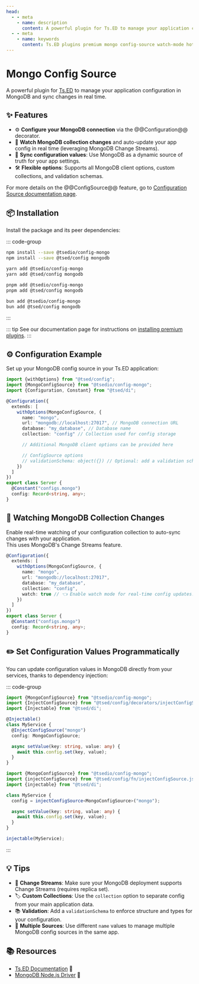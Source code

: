 ```yaml
---
head:
  - - meta
    - name: description
      content: A powerful plugin for Ts.ED to manage your application configuration in MongoDB and sync changes in real time.
  - - meta
    - name: keywords
      content: Ts.ED plugins premium mongo config-source watch-mode hot-reload
---
```


# Mongo Config Source

<Banner src="https://webimages.mongodb.com/_com_assets/cms/kuyjf3vea2hg34taa-horizontal_default_slate_blue.svg?auto=format%252Ccompress" height="200" href="https://www.mongodb.com/"></Banner>

A powerful plugin for [Ts.ED](https://tsed.dev/) to manage your application configuration in MongoDB and sync changes in
real time.

## ✨ Features

- ⚙️ **Configure your MongoDB connection** via the @@Configuration@@ decorator.
- 👀 **Watch MongoDB collection changes** and auto-update your app config in real time (leveraging MongoDB Change
  Streams).
- 🔄 **Sync configuration values**: Use MongoDB as a dynamic source of truth for your app settings.
- 🛠️ **Flexible options**: Supports all MongoDB client options, custom collections, and validation schemas.

For more details on the @@ConfigSource@@ feature, go to [Configuration Source documentation page](/docs/configuration/configuration-sources.md).

## 📦 Installation

Install the package and its peer dependencies:

::: code-group

```sh [npm]
npm install --save @tsedio/config-mongo
npm install --save @tsed/config mongodb
```

```sh [yarn]
yarn add @tsedio/config-mongo
yarn add @tsed/config mongodb
```

```sh [pnpm]
pnpm add @tsedio/config-mongo
pnpm add @tsed/config mongodb
```

```sh [bun]
bun add @tsedio/config-mongo
bun add @tsed/config mongodb
```

:::

::: tip
See our documentation page for instructions on [installing premium plugins](/plugins/premium/install-premium-plugins.md).
:::

## ⚙️ Configuration Example

Set up your MongoDB config source in your Ts.ED application:

```typescript
import {withOptions} from "@tsed/config";
import {MongoConfigSource} from "@tsedio/config-mongo";
import {Configuration, Constant} from "@tsed/di";

@Configuration({
  extends: [
    withOptions(MongoConfigSource, {
      name: "mongo",
      url: "mongodb://localhost:27017", // MongoDB connection URL
      database: "my_database", // Database name
      collection: "config" // Collection used for config storage

      // Additional MongoDB client options can be provided here

      // ConfigSource options
      // validationSchema: object({}) // Optional: add a validation schema
    })
  ]
})
export class Server {
  @Constant("configs.mongo")
  config: Record<string, any>;
}
```

## 👀 Watching MongoDB Collection Changes

Enable real-time watching of your configuration collection to auto-sync changes with your application.  
This uses MongoDB's Change Streams feature.

```typescript
@Configuration({
  extends: [
    withOptions(MongoConfigSource, {
      name: "mongo",
      url: "mongodb://localhost:27017",
      database: "my_database",
      collection: "config",
      watch: true // 👈 Enable watch mode for real-time config updates!
    })
  ]
})
export class Server {
  @Constant("configs.mongo")
  config: Record<string, any>;
}
```

## ✏️ Set Configuration Values Programmatically

You can update configuration values in MongoDB directly from your services, thanks to dependency injection:

::: code-group

```typescript [Decorators]
import {MongoConfigSource} from "@tsedio/config-mongo";
import {InjectConfigSource} from "@tsed/config/decorators/injectConfigSource.js";
import {Injectable} from "@tsed/di";

@Injectable()
class MyService {
  @InjectConfigSource("mongo")
  config: MongoConfigSource;

  async setValue(key: string, value: any) {
    await this.config.set(key, value);
  }
}
```

```ts [Function API]
import {MongoConfigSource} from "@tsedio/config-mongo";
import {injectConfigSource} from "@tsed/config/fn/injectConfigSource.js";
import {injectable} from "@tsed/di";

class MyService {
  config = injectConfigSource<MongoConfigSource>("mongo");

  async setValue(key: string, value: any) {
    await this.config.set(key, value);
  }
}

injectable(MyService);
```

:::

## 💡 Tips

- 🍃 **Change Streams**: Make sure your MongoDB deployment supports Change Streams (requires replica set).
- 🏷️ **Custom Collections**: Use the `collection` option to separate config from your main application data.
- 📚 **Validation**: Add a `validationSchema` to enforce structure and types for your configuration.
- 🔐 **Multiple Sources**: Use different `name` values to manage multiple MongoDB config sources in the same app.

## 📚 Resources

- [Ts.ED Documentation](https://tsed.dev/) 📖
- [MongoDB Node.js Driver](https://mongodb.github.io/node-mongodb-native/) 🍃
